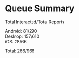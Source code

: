# Queue Summary

Total Interacted/Total Reports

Android: 81/290  
Desktop: 157/610  
iOS: 28/66

Total: 266/966
